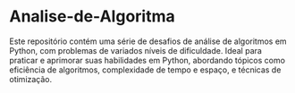 # Analise-de-Algoritma
Este repositório contém uma série de desafios de análise de algoritmos em Python, com problemas de variados níveis de dificuldade. Ideal para praticar e aprimorar suas habilidades em Python, abordando tópicos como eficiência de algoritmos, complexidade de tempo e espaço, e técnicas de otimização.
